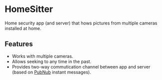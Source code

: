# HomeSitter
Home security app (and server) that hows pictures from multiple cameras installed at home.

## Features
* Works with multiple cameras.
* Allows seeking to any time in the past.
* Provides two-way commutication channel between app and server (based on [PubNub](https://www.pubnub.com/) instant messages).
